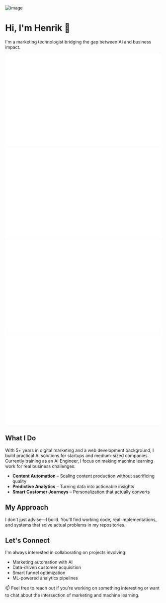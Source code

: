 <img width="1400" height="350" alt="image" src="https://github.com/user-attachments/assets/cd786f02-592e-4230-ad92-4952baaaa3c4" />


# Hi, I'm Henrik 👋

I'm a marketing technologist bridging the gap between AI and business impact.

![](https://raw.githubusercontent.com/henrikhorn106/github-stats/master/generated/overview.svg#gh-dark-mode-only) ![](https://raw.githubusercontent.com/henrikhorn106/github-stats/master/generated/languages.svg#gh-dark-mode-only)
![](https://raw.githubusercontent.com/henrikhorn106/github-stats/master/generated/overview.svg#gh-light-mode-only) ![](https://raw.githubusercontent.com/henrikhorn106/github-stats/master/generated/languages.svg#gh-light-mode-only)




## What I Do

With 5+ years in digital marketing and a web development background, I build practical AI solutions for startups and medium-sized companies. Currently training as an AI Engineer, I focus on making machine learning work for real business challenges:

- **Content Automation** – Scaling content production without sacrificing quality
- **Predictive Analytics** – Turning data into actionable insights
- **Smart Customer Journeys** – Personalization that actually converts

## My Approach

I don't just advise—I build. You'll find working code, real implementations, and systems that solve actual problems in my repositories.

## Let's Connect

I'm always interested in collaborating on projects involving:

- Marketing automation with AI
- Data-driven customer acquisition
- Smart funnel optimization
- ML-powered analytics pipelines

📫 Feel free to reach out if you're working on something interesting or want to chat about the intersection of marketing and machine learning.
